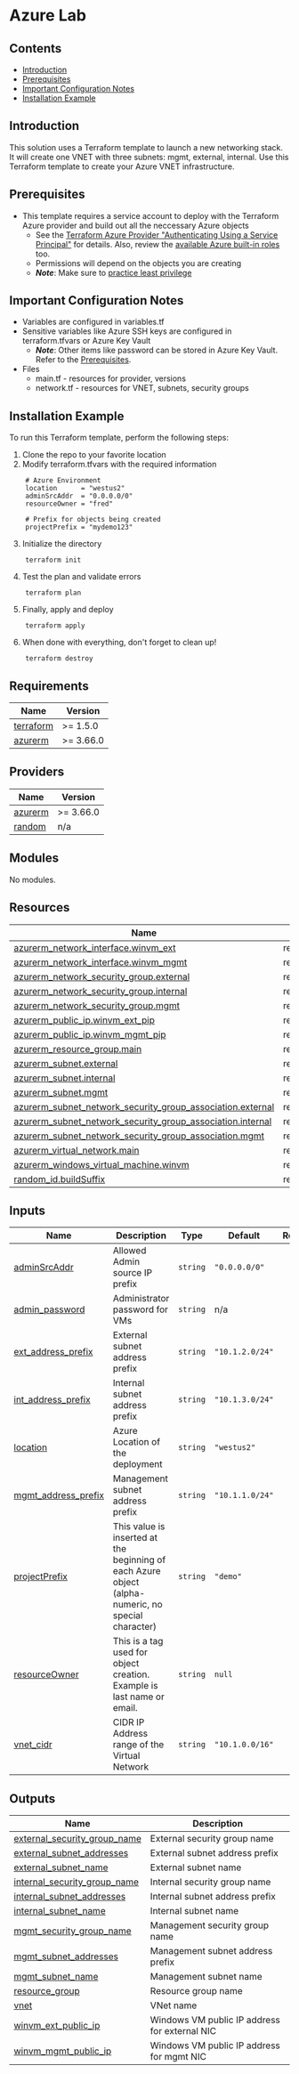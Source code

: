 # Azure Lab

## Contents

- [Introduction](#introduction)
- [Prerequisites](#prerequisites)
- [Important Configuration Notes](#important-configuration-notes)
- [Installation Example](#installation-example)

## Introduction

This solution uses a Terraform template to launch a new networking stack. It will create one VNET with three subnets: mgmt, external, internal. Use this Terraform template to create your Azure VNET infrastructure.

## Prerequisites

- This template requires a service account to deploy with the Terraform Azure provider and build out all the neccessary Azure objects
  - See the [Terraform Azure Provider "Authenticating Using a Service Principal"](https://www.terraform.io/docs/providers/azurerm/guides/service_principal_client_secret.html) for details. Also, review the [available Azure built-in roles](https://docs.microsoft.com/en-gb/azure/role-based-access-control/built-in-roles) too.
  - Permissions will depend on the objects you are creating
  - ***Note***: Make sure to [practice least privilege](https://docs.microsoft.com/en-us/azure/security/fundamentals/identity-management-best-practices#lower-exposure-of-privileged-accounts)

## Important Configuration Notes

- Variables are configured in variables.tf
- Sensitive variables like Azure SSH keys are configured in terraform.tfvars or Azure Key Vault
  - ***Note***: Other items like password can be stored in Azure Key Vault. Refer to the [Prerequisites](#prerequisites).
- Files
  - main.tf - resources for provider, versions
  - network.tf - resources for VNET, subnets, security groups


## Installation Example

To run this Terraform template, perform the following steps:
  1. Clone the repo to your favorite location
  2. Modify terraform.tfvars with the required information
  ```
      # Azure Environment
      location      = "westus2"
      adminSrcAddr  = "0.0.0.0/0"
      resourceOwner = "fred"

      # Prefix for objects being created
      projectPrefix = "mydemo123"
  ```
  3. Initialize the directory
  ```
      terraform init
  ```
  4. Test the plan and validate errors
  ```
      terraform plan
  ```
  5. Finally, apply and deploy
  ```
      terraform apply
  ```
  6. When done with everything, don't forget to clean up!
  ```
      terraform destroy
  ```

<!-- markdownlint-disable no-inline-html -->
<!-- BEGINNING OF PRE-COMMIT-TERRAFORM DOCS HOOK -->

<!-- END OF PRE-COMMIT-TERRAFORM DOCS HOOK -->
<!-- markdownlint-enable no-inline-html -->

<!-- BEGIN_TF_DOCS -->
## Requirements

| Name | Version |
|------|---------|
| <a name="requirement_terraform"></a> [terraform](#requirement\_terraform) | >= 1.5.0 |
| <a name="requirement_azurerm"></a> [azurerm](#requirement\_azurerm) | >= 3.66.0 |

## Providers

| Name | Version |
|------|---------|
| <a name="provider_azurerm"></a> [azurerm](#provider\_azurerm) | >= 3.66.0 |
| <a name="provider_random"></a> [random](#provider\_random) | n/a |

## Modules

No modules.

## Resources

| Name | Type |
|------|------|
| [azurerm_network_interface.winvm_ext](https://registry.terraform.io/providers/hashicorp/azurerm/latest/docs/resources/network_interface) | resource |
| [azurerm_network_interface.winvm_mgmt](https://registry.terraform.io/providers/hashicorp/azurerm/latest/docs/resources/network_interface) | resource |
| [azurerm_network_security_group.external](https://registry.terraform.io/providers/hashicorp/azurerm/latest/docs/resources/network_security_group) | resource |
| [azurerm_network_security_group.internal](https://registry.terraform.io/providers/hashicorp/azurerm/latest/docs/resources/network_security_group) | resource |
| [azurerm_network_security_group.mgmt](https://registry.terraform.io/providers/hashicorp/azurerm/latest/docs/resources/network_security_group) | resource |
| [azurerm_public_ip.winvm_ext_pip](https://registry.terraform.io/providers/hashicorp/azurerm/latest/docs/resources/public_ip) | resource |
| [azurerm_public_ip.winvm_mgmt_pip](https://registry.terraform.io/providers/hashicorp/azurerm/latest/docs/resources/public_ip) | resource |
| [azurerm_resource_group.main](https://registry.terraform.io/providers/hashicorp/azurerm/latest/docs/resources/resource_group) | resource |
| [azurerm_subnet.external](https://registry.terraform.io/providers/hashicorp/azurerm/latest/docs/resources/subnet) | resource |
| [azurerm_subnet.internal](https://registry.terraform.io/providers/hashicorp/azurerm/latest/docs/resources/subnet) | resource |
| [azurerm_subnet.mgmt](https://registry.terraform.io/providers/hashicorp/azurerm/latest/docs/resources/subnet) | resource |
| [azurerm_subnet_network_security_group_association.external](https://registry.terraform.io/providers/hashicorp/azurerm/latest/docs/resources/subnet_network_security_group_association) | resource |
| [azurerm_subnet_network_security_group_association.internal](https://registry.terraform.io/providers/hashicorp/azurerm/latest/docs/resources/subnet_network_security_group_association) | resource |
| [azurerm_subnet_network_security_group_association.mgmt](https://registry.terraform.io/providers/hashicorp/azurerm/latest/docs/resources/subnet_network_security_group_association) | resource |
| [azurerm_virtual_network.main](https://registry.terraform.io/providers/hashicorp/azurerm/latest/docs/resources/virtual_network) | resource |
| [azurerm_windows_virtual_machine.winvm](https://registry.terraform.io/providers/hashicorp/azurerm/latest/docs/resources/windows_virtual_machine) | resource |
| [random_id.buildSuffix](https://registry.terraform.io/providers/hashicorp/random/latest/docs/resources/id) | resource |

## Inputs

| Name | Description | Type | Default | Required |
|------|-------------|------|---------|:--------:|
| <a name="input_adminSrcAddr"></a> [adminSrcAddr](#input\_adminSrcAddr) | Allowed Admin source IP prefix | `string` | `"0.0.0.0/0"` | no |
| <a name="input_admin_password"></a> [admin\_password](#input\_admin\_password) | Administrator password for VMs | `string` | n/a | yes |
| <a name="input_ext_address_prefix"></a> [ext\_address\_prefix](#input\_ext\_address\_prefix) | External subnet address prefix | `string` | `"10.1.2.0/24"` | no |
| <a name="input_int_address_prefix"></a> [int\_address\_prefix](#input\_int\_address\_prefix) | Internal subnet address prefix | `string` | `"10.1.3.0/24"` | no |
| <a name="input_location"></a> [location](#input\_location) | Azure Location of the deployment | `string` | `"westus2"` | no |
| <a name="input_mgmt_address_prefix"></a> [mgmt\_address\_prefix](#input\_mgmt\_address\_prefix) | Management subnet address prefix | `string` | `"10.1.1.0/24"` | no |
| <a name="input_projectPrefix"></a> [projectPrefix](#input\_projectPrefix) | This value is inserted at the beginning of each Azure object (alpha-numeric, no special character) | `string` | `"demo"` | no |
| <a name="input_resourceOwner"></a> [resourceOwner](#input\_resourceOwner) | This is a tag used for object creation. Example is last name or email. | `string` | `null` | no |
| <a name="input_vnet_cidr"></a> [vnet\_cidr](#input\_vnet\_cidr) | CIDR IP Address range of the Virtual Network | `string` | `"10.1.0.0/16"` | no |

## Outputs

| Name | Description |
|------|-------------|
| <a name="output_external_security_group_name"></a> [external\_security\_group\_name](#output\_external\_security\_group\_name) | External security group name |
| <a name="output_external_subnet_addresses"></a> [external\_subnet\_addresses](#output\_external\_subnet\_addresses) | External subnet address prefix |
| <a name="output_external_subnet_name"></a> [external\_subnet\_name](#output\_external\_subnet\_name) | External subnet name |
| <a name="output_internal_security_group_name"></a> [internal\_security\_group\_name](#output\_internal\_security\_group\_name) | Internal security group name |
| <a name="output_internal_subnet_addresses"></a> [internal\_subnet\_addresses](#output\_internal\_subnet\_addresses) | Internal subnet address prefix |
| <a name="output_internal_subnet_name"></a> [internal\_subnet\_name](#output\_internal\_subnet\_name) | Internal subnet name |
| <a name="output_mgmt_security_group_name"></a> [mgmt\_security\_group\_name](#output\_mgmt\_security\_group\_name) | Management security group name |
| <a name="output_mgmt_subnet_addresses"></a> [mgmt\_subnet\_addresses](#output\_mgmt\_subnet\_addresses) | Management subnet address prefix |
| <a name="output_mgmt_subnet_name"></a> [mgmt\_subnet\_name](#output\_mgmt\_subnet\_name) | Management subnet name |
| <a name="output_resource_group"></a> [resource\_group](#output\_resource\_group) | Resource group name |
| <a name="output_vnet"></a> [vnet](#output\_vnet) | VNet name |
| <a name="output_winvm_ext_public_ip"></a> [winvm\_ext\_public\_ip](#output\_winvm\_ext\_public\_ip) | Windows VM public IP address for external NIC |
| <a name="output_winvm_mgmt_public_ip"></a> [winvm\_mgmt\_public\_ip](#output\_winvm\_mgmt\_public\_ip) | Windows VM public IP address for mgmt NIC |
<!-- END_TF_DOCS -->
